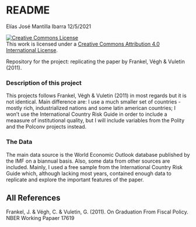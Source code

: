 README
================
Elías José Mantilla Ibarra
12/5/2021

<a rel="license" href="http://creativecommons.org/licenses/by/4.0/"><img alt="Creative Commons License" style="border-width:0" src="https://i.creativecommons.org/l/by/4.0/88x31.png" /></a><br />This
work is licensed under a
<a rel="license" href="http://creativecommons.org/licenses/by/4.0/">Creative
Commons Attribution 4.0 International License</a>.

Repository for the project: replicating the paper by Frankel, Végh &
Vuletin (2011).

### Description of this project

This projects follows Frankel, Végh & Vuletin (2011) in most regards but
it is not identical. Main difference are: I use a much smaller set of
countries - mostly rich, industrialized nations and some latin american
countries; I won’t use the International Country Risk Guide in order to
include a meaasure of institutional quality, but I will include
variables from the Polity and the Polconv projects instead.

### The Data

The main data source is the World Economic Outlook database published by
the IMF on a biannual basis. Also, some data from other sources are
included. Mainly, I used a free sample from the International Country
Risk Guide which, although lacking most years, contained enough data to
replicate and explore the important features of the paper.

## All References

Frankel, J. & Végh, C. & Vuletin, G. (2011). On Graduation From Fiscal
Policy. NBER Working Papaer 17619
